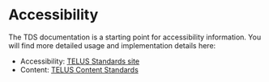 # Accessibility

The TDS documentation is a starting point for accessibility information. You will find more detailed usage and implementation
details here:

* Accessibility: [TELUS Standards site](https://digitalstandards.telus.com/accessibility/overview)
* Content: [TELUS Content Standards](https://docs.google.com/a/telus.com/document/d/1hEAbRxEeKDwruhYKsNnF-788rZ_W10gyAO2-0IPM5uo/edit?usp=sharing)
